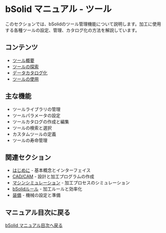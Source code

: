 # bSolid マニュアル - ツール

このセクションでは、bSolidのツール管理機能について説明します。加工に使用する各種ツールの設定、管理、カタログ化の方法を解説しています。

## コンテンツ

- [ツール概要](./05-00_overview.md)
- [ツールの探索](./05-01_esplorare.md)
- [データカタログ化](./05-02_dati-catalog.md)
- [ツールの使用](./05-03_Uso-reg.md)

## 主な機能

- ツールライブラリの管理
- ツールパラメータの設定
- ツールカタログの作成と編集
- ツールの検索と選択
- カスタムツールの定義
- ツールの寿命管理

## 関連セクション

- [はじめに](../01-PerIniziare/README.md) - 基本概念とインターフェイス
- [CAD/CAM](../02-CADCAM/README.md) - 設計と加工プログラムの作成
- [マシンシミュレーション](../03-SimMacchina/README.md) - 加工プロセスのシミュレーション
- [bSolidルール](../04-RegolebSolid/README.md) - 加工ルールと効率化
- [装備](../08-Attrezzaggio/README.md) - 機械の設定と準備

## マニュアル目次に戻る

[bSolid マニュアル目次へ戻る](../README.md) 